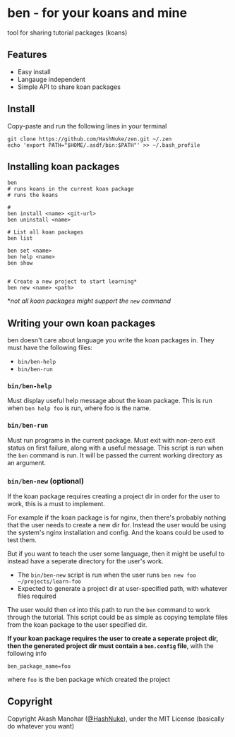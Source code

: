 # ben - for your koans and mine

tool for sharing tutorial packages (koans)

## Features

* Easy install
* Langauge independent
* Simple API to share koan packages

## Install

Copy-paste and run the following lines in your terminal

```
git clone https://github.com/HashNuke/zen.git ~/.zen
echo 'export PATH="$HOME/.asdf/bin:$PATH"' >> ~/.bash_profile
```

## Installing koan packages

```
ben
# runs koans in the current koan package
# runs the koans

#
ben install <name> <git-url>
ben uninstall <name>

# List all koan packages
ben list

ben set <name>
ben help <name>
ben show


# Create a new project to start learning*
ben new <name> <path>
```

**not all koan packages might support the `new` command*

## Writing your own koan packages

ben doesn't care about language you write the koan packages in. They must have the following files:

* `bin/ben-help`
* `bin/ben-run`


### `bin/ben-help`

Must display useful help message about the koan package. This is run when `ben help foo` is run, where foo is the name.


### `bin/ben-run`

Must run programs in the current package. Must exit with non-zero exit status on first failure, along with a useful message. This script is run when the `ben` command is run. It will be passed the current working directory as an argument.


### `bin/ben-new` (optional)

If the koan package requires creating a project dir in order for the user to work, this is a must to implement.

For example if the koan package is for nginx, then there's probably nothing that the user needs to create a new dir for. Instead the user would be using the system's nginx installation and config. And the koans could be used to test them.

But if you want to teach the user some language, then it might be useful to instead have a seperate directory for the user's work.

* The `bin/ben-new` script is run when the user runs `ben new foo ~/projects/learn-foo`
* Expected to generate a project dir at user-specified path, with whatever files required

The user would then `cd` into this path to run the `ben` command to work through the tutorial. This script could be as simple as copying template files from the koan package to the user specified dir.

**If your koan package requires the user to create a seperate project dir, then the generated project dir must contain a `ben.config` file**, with the following info

```
ben_package_name=foo
```

where `foo` is the ben package which created the project


## Copyright

Copyright Akash Manohar ([@HashNuke](http://twitter.com/HashNuke)), under the MIT License
(basically do whatever you want)
